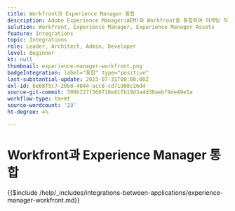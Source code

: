 ```yaml
---
title: Workfront과 Experience Manager 통합
description: Adobe Experience Manager(AEM)와 Workfront을 통합하여 마케팅 작업을 간소화합니다.
solution: Workfront, Experience Manager, Experience Manager Assets
feature: Integrations
topic: Integrations
role: Leader, Architect, Admin, Developer
level: Beginner
kt: null
thumbnail: experience-manager-workfront.png
badgeIntegration: label="통합" type="positive"
last-substantial-update: 2023-07-31T00:00:00Z
exl-id: be68f5c7-20b8-4844-acc8-cd71d08c16d4
source-git-commit: 509b227f360718e81fb19d3a4d30aebf9de49e5a
workflow-type: tm+mt
source-wordcount: '23'
ht-degree: 4%

---
```


# Workfront과 Experience Manager 통합

{{$include /help/_includes/integrations-between-applications/experience-manager-workfront.md}}
